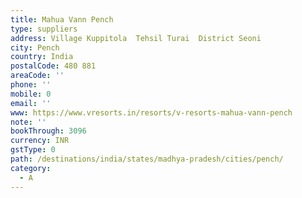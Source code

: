 ```yaml
---
title: Mahua Vann Pench
type: suppliers
address: Village Kuppitola  Tehsil Turai  District Seoni
city: Pench
country: India
postalCode: 480 881
areaCode: ''
phone: ''
mobile: 0
email: ''
www: https://www.vresorts.in/resorts/v-resorts-mahua-vann-pench
note: ''
bookThrough: 3096
currency: INR
gstType: 0
path: /destinations/india/states/madhya-pradesh/cities/pench/
category:
  - A
---
```



